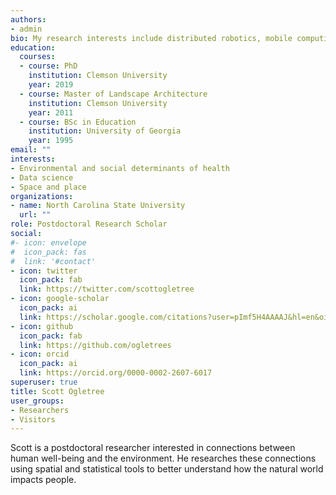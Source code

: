 ```yaml
---
authors:
- admin
bio: My research interests include distributed robotics, mobile computing and programmable matter.
education:
  courses:
  - course: PhD 
    institution: Clemson University
    year: 2019
  - course: Master of Landscape Architecture
    institution: Clemson University
    year: 2011
  - course: BSc in Education
    institution: University of Georgia
    year: 1995
email: ""
interests:
- Environmental and social determinants of health
- Data science
- Space and place
organizations:
- name: North Carolina State University
  url: ""
role: Postdoctoral Research Scholar
social:
#- icon: envelope
#  icon_pack: fas
#  link: '#contact'
- icon: twitter
  icon_pack: fab
  link: https://twitter.com/scottogletree
- icon: google-scholar
  icon_pack: ai
  link: https://scholar.google.com/citations?user=pImf5H4AAAAJ&hl=en&oi=ao
- icon: github
  icon_pack: fab
  link: https://github.com/ogletrees
- icon: orcid
  icon_pack: ai
  link: https://orcid.org/0000-0002-2607-6017
superuser: true
title: Scott Ogletree
user_groups:
- Researchers
- Visitors
---
```


Scott is a postdoctoral researcher interested in connections between human well-being and the environment. He researches these connections using spatial and statistical tools to better understand how the natural world impacts people.
